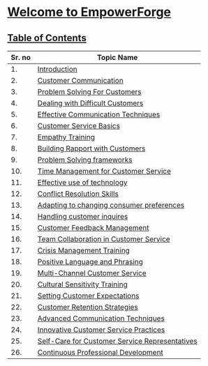 # **<ins>Welcome to EmpowerForge</ins>**

## **<ins>Table of Contents</ins>**

Sr. no | Topic Name
-----|--------------
  1. | [Introduction](1.md) 
  2. | [Customer Communication](2.md)
  3. | [Problem Solving For Customers](3.md)
  4. |[Dealing with Difficult Customers](4.md)
  5. |[Effective Communication Techniques](5.md)
  6. |[Customer Service Basics](6.md)
  7. |[Empathy Training](7.md)
  8. |[Building Rapport with Customers](8.md)
  9. |[Problem Solving frameworks](9.md)
  10. | [Time Management for Customer Service](10.md)
  11. |[Effective use of technology](11.md)
  12. |[Conflict Resolution Skills](12.md)
  13. |[Adapting to changing consumer preferences](13.md)
  14. |[Handling customer inquires](14.md)
  15. |[Customer Feedback Management](15.md)
  16. |[Team Collaboration in Customer Service](16.md)
  17. |[Crisis Management Training](17.md)
  18. |[Positive Language and Phrasing](18.md)
  19. |[Multi-Channel Customer Service](19.md)
  20. |[Cultural Sensitivity Training](20.md)
  21. |[Setting Customer Expectations](21.md)
  22. |[Customer Retention Strategies](22.md)
  23. |[Advanced Communication Techniques](23.md)
  24. |[Innovative Customer Service Practices](24.md)
  25. |[Self-Care for Customer Service Representatives](25.md)
  26. |[Continuous Professional Development](26.md)


